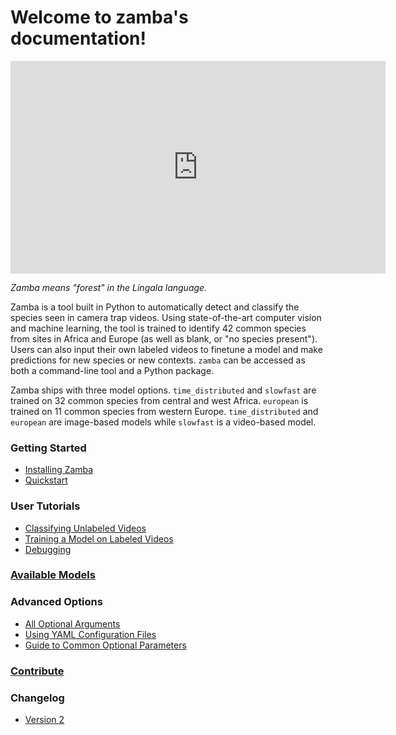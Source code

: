 Welcome to zamba's documentation!
=================================


<div class="embed-responsive embed-responsive-16by9" width=500>
    <iframe width=600 height=340 class="embed-responsive-item" src="https://s3.amazonaws.com/drivendata-public-assets/monkey-vid.mp4" frameborder="0" allowfullscreen=""></iframe>
</div>

*Zamba means "forest" in the Lingala language.*

Zamba is a tool built in Python to automatically detect and classify the species seen in camera trap videos. Using state-of-the-art computer vision and machine learning, the tool is trained to identify 42 common species from sites in Africa and Europe (as well as blank, or "no species present"). Users can also input their own labeled videos to finetune a model and make predictions for new species or new contexts. `zamba` can be accessed as both a command-line tool and a Python package.

Zamba ships with three model options. `time_distributed` and `slowfast` are
trained on 32 common species from central and west Africa. `european` is trained
on 11 common species from western Europe. `time_distributed` and `european` are image-based models while `slowfast` is a video-based model.

### Getting Started
- [Installing Zamba](install.md)
- [Quickstart](quickstart.md)

### User Tutorials
- [Classifying Unlabeled Videos](predict-tutorial.md)
- [Training a Model on Labeled Videos](train-tutorial.md)
- [Debugging](debugging.md)

### [Available Models](models/index.md)

### Advanced Options
- [All Optional Arguments](configurations.md)
- [Using YAML Configuration Files](yaml-config.md)
- [Guide to Common Optional Parameters](extra-options.md)

### [Contribute](contribute/index.md)

### Changelog
- [Version 2](v2_updates.md)
